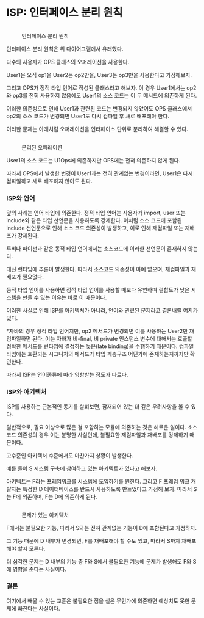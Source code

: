 # ISP: 인터페이스 분리 원칙

<figure><img src="https://blog.kakaocdn.net/dn/bOe7gp/btq0A3bzHRk/Jp0INL7SyjcUCi1Y8Bg6h0/img.png" alt=""><figcaption><p>인터페이스 분리 원칙</p></figcaption></figure>

&#x20;

인터페이스 분리 원칙은 위 다이어그램에서 유래했다.

&#x20;

다수의 사용자가 OPS 클래스의 오퍼레이션을 사용한다.

User1은 오직 op1을 User2는 op2만을, User3는 op3만을 사용한다고 가정해보자.

&#x20;

그리고 OPS가 정적 타입 언어로 작성된 클래스라고 해보자. 이 경우 User1에서는 op2와 op3를 전혀 사용하지 않음에도 User1의 소스 코드는 이 두 메서드에 의존하게 된다.

이러한 의존성으로 인해 User1과 관련된 코드는 변경되지 않았어도 OPS 클래스에서 op2의 소스 코드가 변경되면 User1도 다시 컴파일 후 새로 배포해야 한다.

&#x20;

이러한 문제는 아래처럼 오퍼레이션을 인터페이스 단위로 분리하여 해결할 수 있다.

<figure><img src="https://blog.kakaocdn.net/dn/ct25qS/btq0BFn2oKe/7MhOKmD7wPQg9n0zcqd7P1/img.png" alt=""><figcaption><p>분리된 오퍼레이션</p></figcaption></figure>

User1의 소스 코드는 U1Ops에 의존하지만 OPS에는 전혀 의존하지 않게 된다.

따라서 OPS에서 발생한 변경이 User1과는 전혀 관계없는 변경이라면, User1은 다시 컴파일하고 새로 배포하지 않아도 된다.

&#x20;

### ISP와 언어

앞의 사례는 언어 타입에 의존한다. 정적 타입 언어는 사용자가 import, user 또는 include와 같은 타입 선언문을 사용하도록 강제한다. 이처럼 소스 코드에 포함된 include 선언문으로 인해 소스 코드 의존성이 발생하고, 이로 인해 재컴파일 또는 재배포가 강제된다.

&#x20;

루비나 파이썬과 같은 동적 타입 언어에서는 소스코드에 이러한 선언문이 존재하지 않는다.

대신 런타임에 추론이 발생한다. 따라서 소스코드 의존성이 아예 없으며, 재컴파일과 재배포가 필요없다.

동적 타입 언어를 사용하면 정적 타입 언어를 사용할 때보다 유연하며 결합도가 낮은 시스템을 만들 수 있는 이유는 바로 이 때문이다.&#x20;

&#x20;

이러한 사실로 인해 ISP를 아키텍처가 아니라, 언어와 관련된 문제라고 결론내릴 여지가 있다.

&#x20;



\*자바의 경우 정적 타입 언어지만, op2 메서드가 변경되면 이를 사용하는 User2만 재컴파일하면 된다. 이는 자바가 비-final, 비 private 인스턴스 변수에 대해서는 호출할 정확한 메서드를 런타임에 결정하는 늦은(late binding)을 수행하기 때문이다. 컴파일타임에는 호환되는 시그니처의 메서드가 타입 계층구조 어딘가에 존재하는지까지만 확인한다.

따라서 ISP는 언어종류에 따라 영향받는 정도가 다르다.



### ISP와 아키텍처

ISP를 사용하는 근본적인 동기를 살펴보면, 잠재되어 있는 더 깊은 우려사항을 볼 수 있다.

일반적으로, 필요 이상으로 많은 걸 포함하는 모듈에 의존하는 것은 해로운 일이다. 소스 코드 의존성의 경우 이는 분명한 사실인데, 불필요한 재컴파일과 재배포를 강제하기 때문이다.

&#x20;

고수준인 아키텍처 수준에서도 마찬가지 상황이 발생한다.

&#x20;

예를 들어 S 시스템 구축에 참여하고 있는 아키텍트가 있다고 해보자.

아키텍트는 F라는 프레임워크를 시스템에 도입하기를 원한다. 그리고 F 프레임 워크 개발자는 특정한 D 데이터베이스를 반드시 사용하도록 만들었다고 가정해 보자. 따라서 S는 F에 의존하며, F는 D에 의존하게 된다.

&#x20;

<figure><img src="https://blog.kakaocdn.net/dn/bIMe4X/btq0zuuwplh/WOLIAUCcBXRcGMHcqcMra1/img.png" alt=""><figcaption><p>문제가 있는 아키텍처</p></figcaption></figure>

&#x20;

F에서는 불필요한 기능, 따라서 S와는 전혀 관계없는 기능이 D에 포함된다고 가정하자.

그 기능 때문에 D 내부가 변경되면, F를 재배포해야 할 수도 있고, 따라서 S까지 재배포해야 할지 모른다.

더 심각한 문제는 D 내부의 기능 중 F와 S에서 불필요한 기능에 문제가 발생해도 F와 S에 영향을 준다는 사실이다.

&#x20;

### 결론

여기에서 배울 수 있는 교훈은 불필요한 짐을 실은 무언가에 의존하면 예상치도 못한 문제에 빠진다는 사실이다.
